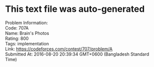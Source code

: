 # This text file was auto-generated  
  
Problem Information:  
Code: 707A  
Name: Brain's Photos  
Rating: 800  
Tags: implementation  
Link: https://codeforces.com/contest/707/problem/A  
Submitted At: 2016-08-20 20:39:34 GMT+0600 (Bangladesh Standard Time)  
